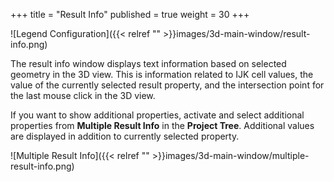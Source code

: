 +++
title = "Result Info"
published = true
weight = 30
+++

![Legend Configuration]({{< relref "" >}}images/3d-main-window/result-info.png)


The result info window displays text information based on selected geometry in the 3D view. This is information related to IJK cell values, the value of the currently selected result property, and the intersection point for the last mouse click in the 3D view.

If you want to show additional properties, activate and select additional properties from **Multiple Result Info** in the **Project Tree**. Additional values are displayed in addition to currently selected property.

![Multiple Result Info]({{< relref "" >}}images/3d-main-window/multiple-result-info.png)